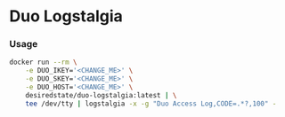 # Duo Logstalgia

### Usage 

```bash
docker run --rm \
    -e DUO_IKEY='<CHANGE_ME>' \
    -e DUO_SKEY='<CHANGE_ME>' \
    -e DUO_HOST='<CHANGE_ME>' \
    desiredstate/duo-logstalgia:latest | \
    tee /dev/tty | logstalgia -x -g "Duo Access Log,CODE=.*?,100" -
```
